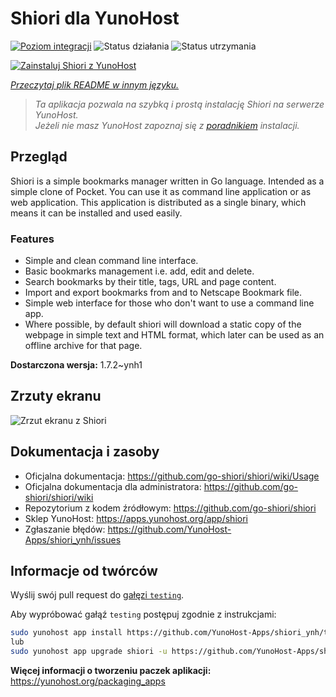 <!--
To README zostało automatycznie wygenerowane przez <https://github.com/YunoHost/apps/tree/master/tools/readme_generator>
Nie powinno być ono edytowane ręcznie.
-->

# Shiori dla YunoHost

[![Poziom integracji](https://apps.yunohost.org/badge/integration/shiori)](https://ci-apps.yunohost.org/ci/apps/shiori/)
![Status działania](https://apps.yunohost.org/badge/state/shiori)
![Status utrzymania](https://apps.yunohost.org/badge/maintained/shiori)

[![Zainstaluj Shiori z YunoHost](https://install-app.yunohost.org/install-with-yunohost.svg)](https://install-app.yunohost.org/?app=shiori)

*[Przeczytaj plik README w innym języku.](./ALL_README.md)*

> *Ta aplikacja pozwala na szybką i prostą instalację Shiori na serwerze YunoHost.*  
> *Jeżeli nie masz YunoHost zapoznaj się z [poradnikiem](https://yunohost.org/install) instalacji.*

## Przegląd

Shiori is a simple bookmarks manager written in Go language. Intended as a simple clone of Pocket. You can use it as command line application or as web application. This application is distributed as a single binary, which means it can be installed and used easily.

### Features

- Simple and clean command line interface.
- Basic bookmarks management i.e. add, edit and delete.
- Search bookmarks by their title, tags, URL and page content.
- Import and export bookmarks from and to Netscape Bookmark file.
- Simple web interface for those who don't want to use a command line app.
- Where possible, by default shiori will download a static copy of the webpage in simple text and HTML format, which later can be used as an offline archive for that page.


**Dostarczona wersja:** 1.7.2~ynh1

## Zrzuty ekranu

![Zrzut ekranu z Shiori](./doc/screenshots/screenshot.png)

## Dokumentacja i zasoby

- Oficjalna dokumentacja: <https://github.com/go-shiori/shiori/wiki/Usage>
- Oficjalna dokumentacja dla administratora: <https://github.com/go-shiori/shiori/wiki>
- Repozytorium z kodem źródłowym: <https://github.com/go-shiori/shiori>
- Sklep YunoHost: <https://apps.yunohost.org/app/shiori>
- Zgłaszanie błędów: <https://github.com/YunoHost-Apps/shiori_ynh/issues>

## Informacje od twórców

Wyślij swój pull request do [gałęzi `testing`](https://github.com/YunoHost-Apps/shiori_ynh/tree/testing).

Aby wypróbować gałąź `testing` postępuj zgodnie z instrukcjami:

```bash
sudo yunohost app install https://github.com/YunoHost-Apps/shiori_ynh/tree/testing --debug
lub
sudo yunohost app upgrade shiori -u https://github.com/YunoHost-Apps/shiori_ynh/tree/testing --debug
```

**Więcej informacji o tworzeniu paczek aplikacji:** <https://yunohost.org/packaging_apps>
